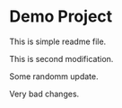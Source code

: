 # Demo Project
This is simple readme file.

This is second modification.

Some randomm update.

Very bad changes.